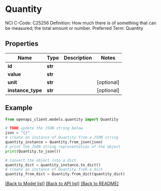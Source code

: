 # Quantity

NCI C-Code: C25256 Definition: How much there is of something that can be measured; the total amount or number. Preferred Term: Quantity

## Properties

Name | Type | Description | Notes
------------ | ------------- | ------------- | -------------
**id** | **str** |  | 
**value** | **str** |  | 
**unit** | **str** |  | [optional] 
**instance_type** | **str** |  | [optional] 

## Example

```python
from openapi_client.models.quantity import Quantity

# TODO update the JSON string below
json = "{}"
# create an instance of Quantity from a JSON string
quantity_instance = Quantity.from_json(json)
# print the JSON string representation of the object
print(Quantity.to_json())

# convert the object into a dict
quantity_dict = quantity_instance.to_dict()
# create an instance of Quantity from a dict
quantity_from_dict = Quantity.from_dict(quantity_dict)
```
[[Back to Model list]](../README.md#documentation-for-models) [[Back to API list]](../README.md#documentation-for-api-endpoints) [[Back to README]](../README.md)


